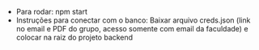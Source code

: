 - Para rodar: npm start
- Instruções para conectar com o banco: Baixar arquivo creds.json (link no email e PDF do grupo, acesso somente com email da faculdade) e colocar na raiz do projeto backend 